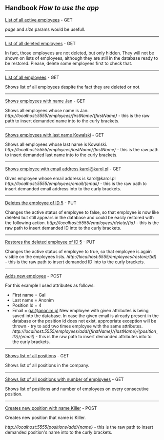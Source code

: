 ## Handbook *How to use the app*

[List of all active employees](http://localhost:5555/employees) - GET

*page* and *size* params would be usefull.


---
[List of all deleted employees](http://localhost:5555/employees/deleted) - GET

In fact, those employees are not deleted, but only hidden. They will not be shown on lists of employees, although they are still in the database ready to be restored.
Please, delete some employees first to check that.


---
[List of all employees](http://localhost:5555/employees/withDeleted) - GET

Shows list of all employees despite the fact they are deleted or not.


---
[Shows employees with name Jan](http://localhost:5555/employees/firstName/Jan) - GET

Shows all employees whose name is Jan. 
*http://localhost:5555/employees/firstName/{firstName}* - this is the raw path to insert demanded name into to the curly brackets.


---
[Shows employees with last name Kowalski](http://localhost:5555/employees/lastName/Kowalski) - GET

Shows all employees whose last name is Kowalski.
*http://localhost:5555/employees/lastName/{lastName}* - this is the raw path to insert demanded last name into to the curly brackets.


---
[Shows employee with email address karol@k<span></span>arol.pl](http://localhost:5555/employees/email/karol@karol.pl) - GET

Gives employee whose email address is karol@<span></span>karol.pl
*http://localhost:5555/employees/email/{email}* - this is the raw path to insert demanded email address into to the curly brackets.


---
[Deletes the employee of ID 5](http://localhost:5555/employees/delete/5) - PUT

Changes the active status of employee to false, so that employee is now like deleted but still appears in the database and could be easily restored with the following action.
*http://localhost:5555/employees/delete/{id}* - this is the raw path to insert demanded ID into to the curly brackets.


---
[Restores the deleted employee of ID 5](http://localhost:5555/employees/restore/5) - PUT

Changes the active status of employee to true, so that employee is again visible on the employees lists.
*http://localhost:5555/employees/restore/{id}* - this is the raw path to insert demanded ID into to the curly brackets.


---
[Adds new employee](http://localhost:5555/employees/add/Gal/Anonim/4/gal@anonim.pl) - POST

For this example I used attributes as follows:
* First name = Gal
* Last name = Anonim
* Position Id = 4
* Email = gal@anonim.pl
New employee with given attributes is being saved into the database. In case the given email is already present in the database or the position id does not exist, appropriate exception will be thrown - try to add two times employee with the same attributes.
*http://localhost:5555/employees/add/{firstName}/{lastName}/{position_ID}/{email}* - this is the raw path to insert demanded attributes into to the curly brackets.


---
[Shows list of all positions](http://localhost:5555/positions) - GET

Shows list of all positions in the company.


---
[Shows list of all positions with number of employees](http://localhost:5555/positions/count) - GET

Shows list of positions and number of employees on every consecutive position.


---
[Creates new position with name Killer](http://localhost:5555/positions/add/Killer) - POST

Creates new position that name is Killer.

*http://localhost:5555/positions/add/{name}* - this is the raw path to insert demanded position's name into to the curly brackets.

